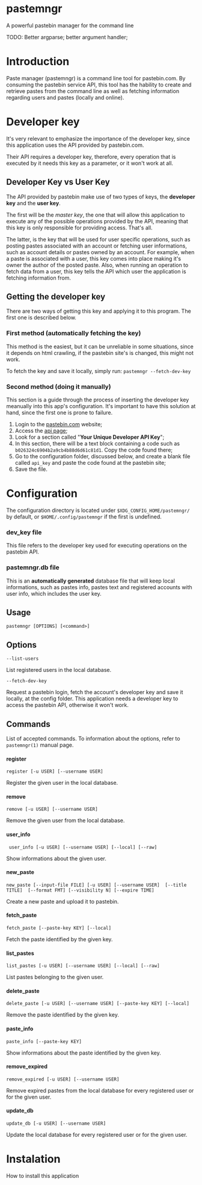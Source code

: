# pastemngr
A powerful pastebin manager for the command line

TODO: Better argparse; better argument handler;

# Introduction
Paste manager (pastemngr) is a command line tool for pastebin.com. By consuming
the pastebin service API, this tool has the hability to create and retrieve
pastes from the command line as well as fetching information regarding users
and pastes (locally and online).

# Developer key
It's very relevant to emphasize the importance of the developer key, since this
application uses the API provided by pastebin.com.

Their API requires a developer key, therefore, every operation that is
executed by it needs this key as a parameter, or it won't work at all.

## Developer Key vs User Key
The API provided by pastebin make use of two types of keys, the **developer key**
and the **user key**.

The first will be the _master key_, the one that will allow this application to
execute any of the possible operations provided by the API, meaning that
this key is only responsible for providing access. That's all.

The latter, is the key that will be used for user specific operations, such
as posting pastes associated with an account or fetching user informations,
such as account details or pastes owned by an account. For example, when a
paste is associated with a user, this key comes into place making it's
owner the author of the posted paste. Also, when running an operation to fetch
data from a user, this key tells the API which user the application is
fetching information from.

## Getting the developer key
There are two ways of getting this key and applying it to this program.
The first one is described below.

### First method (automatically fetching the key)
This method is the easiest, but it can be unreliable in some situations, since
it depends on html crawling, if the pastebin site's is changed, this might
not work.

To fetch the key and save it locally, simply run:
`pastemngr --fetch-dev-key`

### Second method (doing it manually)
This section is a guide through the process of inserting the developer
key meanually into this app's configuration. It's important to have this
solution at hand, since the first one is prone to failure.

1. Login to the [pastebin.com](https://www.pastebin.com) website;
2. Access the [api page](https://pastebin.com/api);
3. Look for a section called "**Your Unique Developer API Key**";
4. In this section, there will be a text block containing a code
such as `b026324c6904b2a9cb4b88d6d61c81d1`. Copy the code found there;
5. Go to the configuration folder, discussed below, and create a blank
file called `api_key` and paste the code found at the pastebin site;
6. Save the file.

# Configuration
The configuration directory is located under `$XDG_CONFIG_HOME/pastemngr/`
by default, or `$HOME/.config/pastemngr` if the first is undefined.

### dev\_key file
This file refers to the developer key used for executing operations on the
pastebin API.

### pastemngr.db file
This is an **automatically generated** database file that will keep local
informations, such as pastes info, pastes text and registered accounts with
user info, which includes the user key. 

## Usage
`pastemngr [OPTIONS] [<command>]`

## Options
`--list-users`

List registered users in the local database.

`--fetch-dev-key`

Request a pastebin login, fetch the account's developer key and save  it
locally, at the config folder. This application needs a developer key to
access the pastebin API, otherwise it won't work.

## Commands
List of accepted commands. To information about the options, refer to
`pastemngr(1)` manual page.

#### register
`register [-u USER] [--username USER]`

Register the given user in the local database.

#### remove 
`remove [-u USER] [--username USER]`

Remove the given user from the local database.

#### user\_info
` user_info [-u USER] [--username USER] [--local] [--raw]`

Show informations about the given user.

#### new\_paste
`new_paste [--input-file FILE] [-u USER] [--username USER]  [--title TITLE]  [--format FMT] [--visibility N] [--expire TIME]`

Create a new paste and upload it to pastebin.

#### fetch\_paste
`fetch_paste [--paste-key KEY] [--local]`

Fetch the paste identified by the given key.

#### list\_pastes
`list_pastes [-u USER] [--username USER] [--local] [--raw]`

List pastes belonging to the given user.

#### delete\_paste
`delete_paste [-u USER] [--username USER] [--paste-key KEY] [--local]`

Remove the paste identified by the given key.

#### paste\_info
`paste_info [--paste-key KEY]`

Show informations about the paste identified by the given key.

#### remove\_expired
`remove_expired [-u USER] [--username USER]`

Remove  expired  pastes  from the local database for every registered user or
for the given user.

#### update\_db
`update_db [-u USER] [--username USER]`

Update the local database for every registered user or for the given user.

# Instalation
How to install this application
